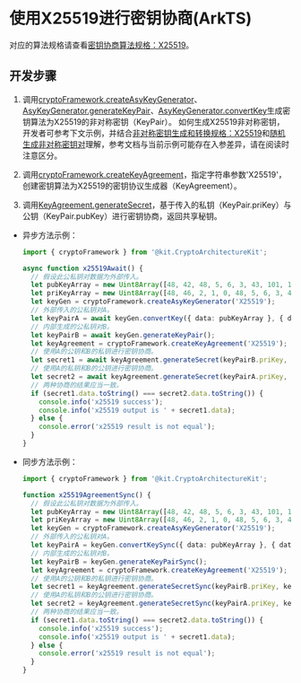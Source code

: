 # 使用X25519进行密钥协商(ArkTS)

<!--Kit: Crypto Architecture Kit-->
<!--Subsystem: Security-->
<!--Owner: @zxz--3-->
<!--SE: @lanming-->
<!--TSE: @PAFT-->

对应的算法规格请查看[密钥协商算法规格：X25519](crypto-key-agreement-overview.md#x25519)。

## 开发步骤

1. 调用[cryptoFramework.createAsyKeyGenerator](../../reference/apis-crypto-architecture-kit/js-apis-cryptoFramework.md#cryptoframeworkcreateasykeygenerator)、[AsyKeyGenerator.generateKeyPair](../../reference/apis-crypto-architecture-kit/js-apis-cryptoFramework.md#generatekeypair-1)、[AsyKeyGenerator.convertKey](../../reference/apis-crypto-architecture-kit/js-apis-cryptoFramework.md#convertkey-3)生成密钥算法为X25519的非对称密钥（KeyPair）。
   如何生成X25519非对称密钥，开发者可参考下文示例，并结合[非对称密钥生成和转换规格：X25519](crypto-asym-key-generation-conversion-spec.md#x25519)和[随机生成非对称密钥对](crypto-generate-asym-key-pair-randomly.md)理解，参考文档与当前示例可能存在入参差异，请在阅读时注意区分。

2. 调用[cryptoFramework.createKeyAgreement](../../reference/apis-crypto-architecture-kit/js-apis-cryptoFramework.md#cryptoframeworkcreatekeyagreement)，指定字符串参数'X25519'，创建密钥算法为X25519的密钥协议生成器（KeyAgreement）。

3. 调用[KeyAgreement.generateSecret](../../reference/apis-crypto-architecture-kit/js-apis-cryptoFramework.md#generatesecret-1)，基于传入的私钥（KeyPair.priKey）与公钥（KeyPair.pubKey）进行密钥协商，返回共享秘钥。

- 异步方法示例：

  ```ts
  import { cryptoFramework } from '@kit.CryptoArchitectureKit';

  async function x25519Await() {
    // 假设此公私钥对数据为外部传入。
    let pubKeyArray = new Uint8Array([48, 42, 48, 5, 6, 3, 43, 101, 110, 3, 33, 0, 36, 98, 216, 106, 74, 99, 179, 203, 81, 145, 147, 101, 139, 57, 74, 225, 119, 196, 207, 0, 50, 232, 93, 147, 188, 21, 225, 228, 54, 251, 230, 52]);
    let priKeyArray = new Uint8Array([48, 46, 2, 1, 0, 48, 5, 6, 3, 43, 101, 110, 4, 34, 4, 32, 112, 65, 156, 73, 65, 89, 183, 39, 119, 229, 110, 12, 192, 237, 186, 153, 21, 122, 28, 176, 248, 108, 22, 242, 239, 179, 106, 175, 85, 65, 214, 90]);
    let keyGen = cryptoFramework.createAsyKeyGenerator('X25519');
    // 外部传入的公私钥对A。
    let keyPairA = await keyGen.convertKey({ data: pubKeyArray }, { data: priKeyArray });
    // 内部生成的公私钥对B。
    let keyPairB = await keyGen.generateKeyPair();
    let keyAgreement = cryptoFramework.createKeyAgreement('X25519');
    // 使用A的公钥和B的私钥进行密钥协商。
    let secret1 = await keyAgreement.generateSecret(keyPairB.priKey, keyPairA.pubKey);
    // 使用A的私钥和B的公钥进行密钥协商。
    let secret2 = await keyAgreement.generateSecret(keyPairA.priKey, keyPairB.pubKey);
    // 两种协商的结果应当一致。
    if (secret1.data.toString() === secret2.data.toString()) {
      console.info('x25519 success');
      console.info('x25519 output is ' + secret1.data);
    } else {
      console.error('x25519 result is not equal');
    }
  }
  ```

- 同步方法示例：

  ```ts
  import { cryptoFramework } from '@kit.CryptoArchitectureKit';

  function x25519AgreementSync() {
    // 假设此公私钥对数据为外部传入。
    let pubKeyArray = new Uint8Array([48, 42, 48, 5, 6, 3, 43, 101, 110, 3, 33, 0, 36, 98, 216, 106, 74, 99, 179, 203, 81, 145, 147, 101, 139, 57, 74, 225, 119, 196, 207, 0, 50, 232, 93, 147, 188, 21, 225, 228, 54, 251, 230, 52]);
    let priKeyArray = new Uint8Array([48, 46, 2, 1, 0, 48, 5, 6, 3, 43, 101, 110, 4, 34, 4, 32, 112, 65, 156, 73, 65, 89, 183, 39, 119, 229, 110, 12, 192, 237, 186, 153, 21, 122, 28, 176, 248, 108, 22, 242, 239, 179, 106, 175, 85, 65, 214, 90]);
    let keyGen = cryptoFramework.createAsyKeyGenerator('X25519');
    // 外部传入的公私钥对A。
    let keyPairA = keyGen.convertKeySync({ data: pubKeyArray }, { data: priKeyArray });
    // 内部生成的公私钥对B。
    let keyPairB = keyGen.generateKeyPairSync();
    let keyAgreement = cryptoFramework.createKeyAgreement('X25519');
    // 使用A的公钥和B的私钥进行密钥协商。
    let secret1 = keyAgreement.generateSecretSync(keyPairB.priKey, keyPairA.pubKey);
    // 使用A的私钥和B的公钥进行密钥协商。
    let secret2 = keyAgreement.generateSecretSync(keyPairA.priKey, keyPairB.pubKey);
    // 两种协商的结果应当一致。
    if (secret1.data.toString() === secret2.data.toString()) {
      console.info('x25519 success');
      console.info('x25519 output is ' + secret1.data);
    } else {
      console.error('x25519 result is not equal');
    }
  }
  ```
